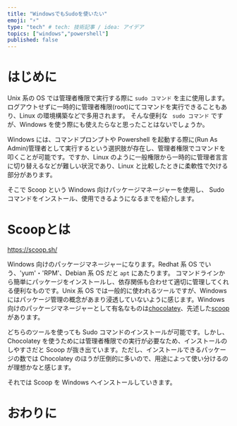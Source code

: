 ```yaml
---
title: "WindowsでもSudoを使いたい"
emoji: "⚡"
type: "tech" # tech: 技術記事 / idea: アイデア
topics: ["windows","powershell"]
published: false
---
```


# はじめに

Unix 系の OS では管理者権限で実行する際に `sudo コマンド` を主に使用します。ログアウトせずに一時的に管理者権限(root)にてコマンドを実行できることもあり、Linux の環境構築などで多用されます。
そんな便利な ` sudo コマンド` ですが、Windows を使う際にも使えたらなと思ったことはないでしょうか。

Windows には、コマンドプロンプトや Powershell を起動する際に(Run As Admin)管理者として実行するという選択肢が存在し、管理者権限でコマンドを叩くことが可能です。ですか、Linux のように一般権限から一時的に管理者言言に切り替えるなどが難しい状況であり、Linux と比較したときに柔軟性で欠ける部分があります。

そこで Scoop という Windows 向けパッケージマネージャーを使用し、 Sudo コマンドをインストール、使用できるようになるまでを紹介します。

# Scoopとは

https://scoop.sh/

Windows 向けのパッケージマネージャーになります。Redhat 系 OS でいう、'yum'・'RPM'、Debian 系 OS だと `apt` にあたります。
コマンドラインから簡単にパッケージをインストールし、依存関係も合わせて適切に管理してくれる便利なものです。Unix 系 OS では一般的に使われるツールですが、Windows にはパッケージ管理の概念があまり浸透していないように感じます。Windows 向けのパッケージマネージャーとして有名なものは[chocolatey](https://chocolatey.org/)、先述した[scoop](https://scoop.sh/)があります。

どちらのツールを使っても Sudo コマンドのインストールが可能です。しかし、Chocolatey を使うためには管理者権限での実行が必要なため、インストールのしやすさだと Scoop が抜き出ています。ただし、インストールできるパッケージの数では Chocolatey のほうが圧倒的に多いので、用途によって使い分けるのが理想かなと感じます。

それでは Scoop を Windows へインストールしていきます。


# おわりに